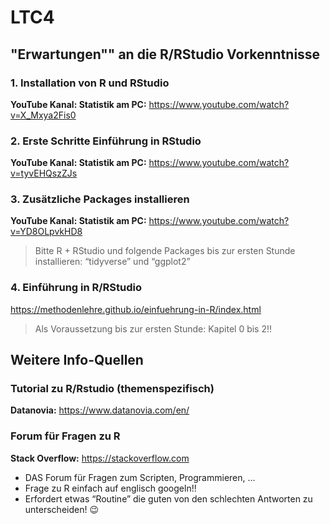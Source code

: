 LTC4
================

## "Erwartungen"" an die R/RStudio Vorkenntnisse

### 1. Installation von R und RStudio

**YouTube Kanal: Statistik am PC:**
https://www.youtube.com/watch?v=X_Mxya2Fis0

### 2. Erste Schritte Einführung in RStudio

**YouTube Kanal: Statistik am PC:**
https://www.youtube.com/watch?v=tyvEHQszZJs

### 3. Zusätzliche Packages installieren

**YouTube Kanal: Statistik am PC:**
https://www.youtube.com/watch?v=YD8OLpvkHD8

> Bitte R + RStudio und folgende Packages bis zur ersten Stunde
> installieren: “tidyverse” und “ggplot2”

### 4. Einführung in R/RStudio

https://methodenlehre.github.io/einfuehrung-in-R/index.html

> Als Voraussetzung bis zur ersten Stunde: Kapitel 0 bis 2!!

## Weitere Info-Quellen

### Tutorial zu R/Rstudio (themenspezifisch)

**Datanovia:** https://www.datanovia.com/en/

### Forum für Fragen zu R

**Stack Overflow:** https://stackoverflow.com

-   DAS Forum für Fragen zum Scripten, Programmieren, …
-   Frage zu R einfach auf englisch googeln!!
-   Erfordert etwas “Routine” die guten von den schlechten Antworten zu
    unterscheiden! :wink:
